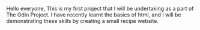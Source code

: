 Hello everyone,
This is my first project that I will be undertaking as a part of The Odin Project.
I have recently learnt the basics of html, and I will be demonstrating these skills by creating a small recipe website.